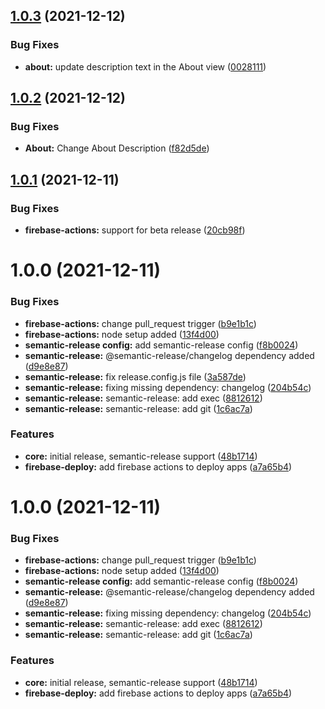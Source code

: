 ## [1.0.3](https://github.com/sws2apps/sws-pocket/compare/v1.0.2...v1.0.3) (2021-12-12)


### Bug Fixes

* **about:** update description text in the About view ([0028111](https://github.com/sws2apps/sws-pocket/commit/002811110d60a613caa9efe9f9de7c58154afa16))

## [1.0.2](https://github.com/sws2apps/sws-pocket/compare/v1.0.1...v1.0.2) (2021-12-12)


### Bug Fixes

* **About:** Change About Description ([f82d5de](https://github.com/sws2apps/sws-pocket/commit/f82d5deb271a8293e207c8d4674414d7825b993f))

## [1.0.1](https://github.com/sws2apps/sws-pocket/compare/v1.0.0...v1.0.1) (2021-12-11)


### Bug Fixes

* **firebase-actions:** support for beta release ([20cb98f](https://github.com/sws2apps/sws-pocket/commit/20cb98fc7d7128f33c6a92872b6c2c083135aec7))

# 1.0.0 (2021-12-11)


### Bug Fixes

* **firebase-actions:** change pull_request trigger ([b9e1b1c](https://github.com/sws2apps/sws-pocket/commit/b9e1b1cbe9236b81b526e2cfaf762dff74757a0f))
* **firebase-actions:** node setup added ([13f4d00](https://github.com/sws2apps/sws-pocket/commit/13f4d008074dddd9ff9a806eca3fd42407354462))
* **semantic-release config:** add semantic-release config ([f8b0024](https://github.com/sws2apps/sws-pocket/commit/f8b00249f25b05a86d0cf731a9ef0d48bca124c9))
* **semantic-release:** @semantic-release/changelog dependency added ([d9e8e87](https://github.com/sws2apps/sws-pocket/commit/d9e8e8725911f3d41a8317722b91474856563793))
* **semantic-release:** fix release.config.js file ([3a587de](https://github.com/sws2apps/sws-pocket/commit/3a587de9f2d55dcb8ac7a248bd69616004ac924e))
* **semantic-release:** fixing missing dependency: changelog ([204b54c](https://github.com/sws2apps/sws-pocket/commit/204b54cb15033253f8b4ab9de60fc63519203ee7))
* **semantic-release:** semantic-release: add exec ([8812612](https://github.com/sws2apps/sws-pocket/commit/88126126aacda6f49ec17dca79a7915e6f2ea723))
* **semantic-release:** semantic-release: add git ([1c6ac7a](https://github.com/sws2apps/sws-pocket/commit/1c6ac7a74aa37002b3be6b556464809097122b30))


### Features

* **core:** initial release, semantic-release support ([48b1714](https://github.com/sws2apps/sws-pocket/commit/48b17145d5ea807db582a0f7bd3b676e22414c04))
* **firebase-deploy:** add firebase actions to deploy apps ([a7a65b4](https://github.com/sws2apps/sws-pocket/commit/a7a65b4a2cf883100ba6b6188439f019f2950cf3))

# 1.0.0 (2021-12-11)


### Bug Fixes

* **firebase-actions:** change pull_request trigger ([b9e1b1c](https://github.com/sws2apps/sws-pocket/commit/b9e1b1cbe9236b81b526e2cfaf762dff74757a0f))
* **firebase-actions:** node setup added ([13f4d00](https://github.com/sws2apps/sws-pocket/commit/13f4d008074dddd9ff9a806eca3fd42407354462))
* **semantic-release config:** add semantic-release config ([f8b0024](https://github.com/sws2apps/sws-pocket/commit/f8b00249f25b05a86d0cf731a9ef0d48bca124c9))
* **semantic-release:** @semantic-release/changelog dependency added ([d9e8e87](https://github.com/sws2apps/sws-pocket/commit/d9e8e8725911f3d41a8317722b91474856563793))
* **semantic-release:** fixing missing dependency: changelog ([204b54c](https://github.com/sws2apps/sws-pocket/commit/204b54cb15033253f8b4ab9de60fc63519203ee7))
* **semantic-release:** semantic-release: add exec ([8812612](https://github.com/sws2apps/sws-pocket/commit/88126126aacda6f49ec17dca79a7915e6f2ea723))
* **semantic-release:** semantic-release: add git ([1c6ac7a](https://github.com/sws2apps/sws-pocket/commit/1c6ac7a74aa37002b3be6b556464809097122b30))


### Features

* **core:** initial release, semantic-release support ([48b1714](https://github.com/sws2apps/sws-pocket/commit/48b17145d5ea807db582a0f7bd3b676e22414c04))
* **firebase-deploy:** add firebase actions to deploy apps ([a7a65b4](https://github.com/sws2apps/sws-pocket/commit/a7a65b4a2cf883100ba6b6188439f019f2950cf3))
